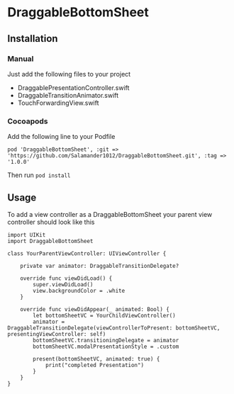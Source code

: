# DraggableBottomSheet

## Installation

### Manual

Just add the following files to your project 
- DraggablePresentationController.swift
- DraggableTransitionAnimator.swift
- TouchForwardingView.swift

### Cocoapods

Add the following line to your Podfile

`pod 'DraggableBottomSheet', :git => 'https://github.com/Salamander1012/DraggableBottomSheet.git', :tag => '1.0.0'`  

Then run `pod install`  

## Usage

To add a view controller as a DraggableBottomSheet your parent view controller should look like this

```
import UIKit
import DraggableBottomSheet

class YourParentViewController: UIViewController {

    private var animator: DraggableTransitionDelegate?

    override func viewDidLoad() {
        super.viewDidLoad()
        view.backgroundColor = .white
    }

    override func viewDidAppear(_ animated: Bool) {
        let bottomSheetVC = YourChildViewController()
        animator = DraggableTransitionDelegate(viewControllerToPresent: bottomSheetVC, presentingViewController: self)
        bottomSheetVC.transitioningDelegate = animator
        bottomSheetVC.modalPresentationStyle = .custom

        present(bottomSheetVC, animated: true) {
            print("completed Presentation")
        }
    }
}

```

